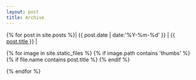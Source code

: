 ```yaml
---
layout: post
title: Archive
---
```


{% for post in site.posts %}| {{ post.date | date:'%Y-%m-%d' }} | <a href="{{ post.url }}">{{ post.title }}</a> |


{% for image in site.static_files %}
  {% if image.path contains 'thumbs' %}
    {% if file.name contains post.title %}
          {% endif %}

{% endfor %}